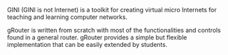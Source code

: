 GINI (GINI is not Internet) is a toolkit for creating virtual micro Internets for teaching and learning computer networks.

gRouter is written from scratch with most of the functionalities and controls found in a general router. gRouter provides a simple but flexible implementation that can be easily extended by students.
